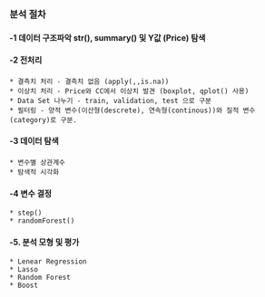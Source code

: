 
### 분석 절차

#### -1 데이터 구조파악 str(), summary() 및 Y값 (Price) 탐색

#### -2 전처리
    * 결측치 처리 - 결측치 없음 (apply(,,is.na))
    * 이상치 처리 - Price와 CC에서 이상치 발견 (boxplot, qplot() 사용)
    * Data Set 나누기 - train, validation, test 으로 구분
    * 필터링 - 양적 변수(이산형(descrete), 연속형(continous))와 질적 변수(category)로 구분.

#### -3 데이터 탐색
    * 변수별 상관계수
    * 탐색적 시각화

#### -4 변수 결정
    * step()
    * randomForest()
    
#### -5. 분석 모형 및 평가
    * Lenear Regression
    * Lasso
    * Random Forest
    * Boost
